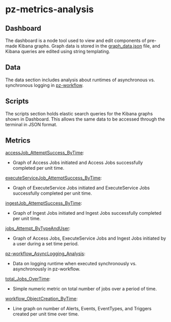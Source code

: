 # pz-metrics-analysis
## Dashboard
The dashboard is a node tool used to view and edit components of pre-made Kibana graphs. Graph data is stored in the [graph_data.json](dashboard/graph_data.json) file, and Kibana queries are edited using string templating.



## Data
The data section includes analysis about runtimes of asynchronous vs. synchronous logging in [pz-workflow](https://github.com/venicegeo/pz-workflow).



## Scripts
The scripts section holds elastic search queries for the Kibana graphs shown in Dashboard. This allows the same data to be accessed through the terminal in JSON format.



## Metrics
[accessJob_AttemptSuccess_ByTime](scripts/accessJob_AttemptSuccess_ByTime.sh):
* Graph of Access Jobs initiated and Access Jobs successfully completed per unit time.

[executeServiceJob_AttemptSuccess_ByTime](scripts/executeServiceJob_AttemptSuccess_ByTime.sh):
* Graph of ExecuteService Jobs initiated and ExecuteService Jobs successfully completed per unit time.

[ingestJob_AttemptSuccess_ByTime](scripts/ingestJob_AttemptSuccess_ByTime.sh):
* Graph of Ingest Jobs initiated and Ingest Jobs successfully completed per unit time.

[jobs_Attempt_ByTypeAndUser](scripts/jobs_Attempt_ByTypeAndUser.sh):
* Graph of Access Jobs, ExecuteService Jobs and Ingest Jobs initiated by a user during a set time period.

[pz-workflow_AsyncLogging_Analysis](data/pz-workflow_AsyncLogging_Analysis.md):
* Data on logging runtime when executed synchronously vs. asynchronously in pz-workflow.

[total_Jobs_OverTime](scripts/total_Jobs_OverTime.sh):
* Simple numeric metric on total number of jobs over a period of time.

[workflow_ObjectCreation_ByTime](scripts/workflow_ObjectCreation_ByTime.sh):
* Line graph on number of Alerts, Events, EventTypes, and Triggers created per unit time over time.
